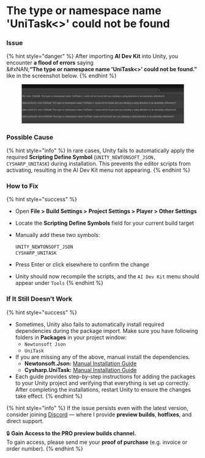 # The type or namespace name 'UniTask<>' could not be found

### **Issue**

{% hint style="danger" %}
After importing **AI Dev Kit** into Unity, you encounter **a flood of errors** saying\
&#xNAN;**“The type or namespace name 'UniTask<>' could not be found.”** like in the screenshot below.
{% endhint %}

<figure><img src="../../.gitbook/assets/image (94).png" alt=""><figcaption></figcaption></figure>

### **Possible Cause**

{% hint style="info" %}
In rare cases, Unity fails to automatically apply the required **Scripting Define Symbol** (`UNITY_NEWTONSOFT_JSON, CYSHARP_UNITASK`) during installation. This prevents the editor scripts from activating, resulting in the AI Dev Kit menu not appearing.
{% endhint %}

### **How to Fix**

{% hint style="success" %}
* Open **File > Build Settings >** **Project Settings > Player > Other Settings**
* Locate the **Scripting Define Symbols** field for your current build target
*   Manually add these two symbols:

    ```
    UNITY_NEWTONSOFT_JSON
    CYSHARP_UNITASK
    ```
* Press Enter or click elsewhere to confirm the change
* Unity should now recompile the scripts, and the `AI Dev Kit` menu should appear under `Tools`
{% endhint %}

### **If It Still Doesn’t Work**

{% hint style="success" %}
* Sometimes, Unity also fails to automatically install required dependencies during the package import. Make sure you have following folders in **Packages** in your project window:
  * `Newtonsoft Json`&#x20;
  * `UniTask`&#x20;
* If you are missing any of the above, manual install the dependencies.
  * **Newtonsoft.Json:** [Manual Installation Guide](https://glitch9.gitbook.io/docs/support/how-to-setup-newtonsoft.json)
  * **Cysharp.UniTask:** [Manual Installation Guide](https://glitch9.gitbook.io/docs/support/how-to-setup-unitask)
* Each guide provides step-by-step instructions for adding the packages to your Unity project and verifying that everything is set up correctly. After completing the installations, restart Unity to ensure the changes take effect.
{% endhint %}

{% hint style="info" %}
If the issue persists even with the latest version, consider joining [Discord](https://discord.gg/hgajxPpJYf) — where I provide **preview builds**, **hotfixes**, and direct support.&#x20;

🔒 **Gain** **Access to the PRO preview builds channel.**\
To gain access, please send me your **proof of purchase** (e.g. invoice or order number).
{% endhint %}
